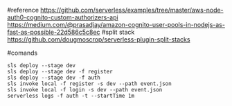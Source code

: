 #reference 
    https://github.com/serverless/examples/tree/master/aws-node-auth0-cognito-custom-authorizers-api
    https://medium.com/@prasadjay/amazon-cognito-user-pools-in-nodejs-as-fast-as-possible-22d586c5c8ec
        #split stack 
        https://github.com/dougmoscrop/serverless-plugin-split-stacks



#comands 

    sls deploy --stage dev
    sls deploy --stage dev -f register
    sls deploy --stage dev -f auth
    sls invoke local -f register -s dev --path event.json
    sls invoke local -f login -s dev --path event.json
    serverless logs -f auth -t --startTime 1m 